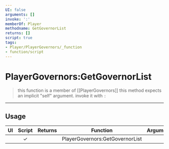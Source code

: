 ```yaml
---
UI: false
arguments: []
invoke: ':'
memberOf: Player
methodname: GetGovernorList
returns: []
script: true
tags:
- Player/PlayerGovernors/_function
- function/script
---
```

# PlayerGovernors:GetGovernorList
> this function is a member of [[PlayerGovernors]]
> this method expects an implicit "self" argument. invoke it with `:`
-----
## Usage
|  UI | Script | Returns | Function | Arguments |
|:---:|:------:|-------:|:--------:|:---------|
| |✓||PlayerGovernors:GetGovernorList||
